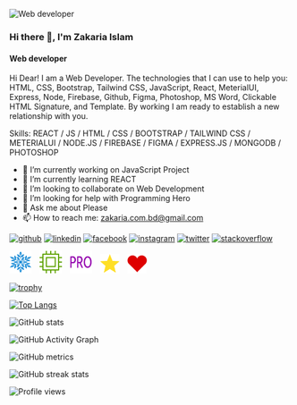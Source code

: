 ![Web developer](https://media-exp1.licdn.com/dms/image/C5616AQGPcROwEUC1oQ/profile-displaybackgroundimage-shrink_200_800/0/1639358670111?e=1655337600&v=beta&t=2TsU_S4NgQxKvd3c-Nqaqv18GA30pBP82Qu2wOc2kIU)

### Hi there 👋, I'm Zakaria Islam
#### Web developer


Hi Dear! I am a Web Developer. The technologies that I can use to help you: HTML, CSS, Bootstrap, Tailwind CSS, JavaScript, React, MeterialUI, Express, Node, Firebase, Github, Figma, Photoshop, MS Word, Clickable HTML Signature, and Template. By working I am ready to establish a new relationship with you.

Skills: REACT / JS / HTML / CSS / BOOTSTRAP / TAILWIND CSS / METERIALUI / NODE.JS / FIREBASE / FIGMA / EXPRESS.JS / MONGODB / PHOTOSHOP

- 🔭 I’m currently working on JavaScript Project 
- 🌱 I’m currently learning REACT 
- 👯 I’m looking to collaborate on Web Development 
- 🤔 I’m looking for help with Programming Hero 
- 💬 Ask me about Please 
- 📫 How to reach me: zakaria.com.bd@gmail.com 


[<img src='https://cdn.jsdelivr.net/npm/simple-icons@3.0.1/icons/github.svg' alt='github' height='40'>](https://github.com/zjria)  [<img src='https://cdn.jsdelivr.net/npm/simple-icons@3.0.1/icons/linkedin.svg' alt='linkedin' height='40'>](https://www.linkedin.com/in/web-developer-zj/)  [<img src='https://cdn.jsdelivr.net/npm/simple-icons@3.0.1/icons/facebook.svg' alt='facebook' height='40'>](https://www.facebook.com/profile.php?id=100010388645936)  [<img src='https://cdn.jsdelivr.net/npm/simple-icons@3.0.1/icons/instagram.svg' alt='instagram' height='40'>](https://www.instagram.com/zjnet95/)  [<img src='https://cdn.jsdelivr.net/npm/simple-icons@3.0.1/icons/twitter.svg' alt='twitter' height='40'>](https://twitter.com/Zakaria91495841)  [<img src='https://cdn.jsdelivr.net/npm/simple-icons@3.0.1/icons/stackoverflow.svg' alt='stackoverflow' height='40'>](https://stackoverflow.com/users/users/16861732/zakaria-islam)  

<a href='https://archiveprogram.github.com/'><img src='https://raw.githubusercontent.com/acervenky/animated-github-badges/master/assets/acbadge.gif' width='40' height='40'></a> <a href='https://docs.github.com/en/developers'><img src='https://raw.githubusercontent.com/acervenky/animated-github-badges/master/assets/devbadge.gif' width='40' height='40'></a> <a href='https://github.com/pricing'><img src='https://raw.githubusercontent.com/acervenky/animated-github-badges/master/assets/pro.gif' width='40' height='40'></a> <a href='https://stars.github.com/'><img src='https://raw.githubusercontent.com/acervenky/animated-github-badges/master/assets/starbadge.gif' width='35' height='35'></a> <a href='https://docs.github.com/en/github/supporting-the-open-source-community-with-github-sponsors'><img src='https://raw.githubusercontent.com/acervenky/animated-github-badges/master/assets/sponsorbadge.gif' width='35' height='35'></a> 

[![trophy](https://github-profile-trophy.vercel.app/?username=zjria)](https://github.com/ryo-ma/github-profile-trophy)

[![Top Langs](https://github-readme-stats.vercel.app/api/top-langs/?username=zjria)](https://github.com/anuraghazra/github-readme-stats)

![GitHub stats](https://github-readme-stats.vercel.app/api?username=zjria&show_icons=true&count_private=true)  

![GitHub Activity Graph](https://activity-graph.herokuapp.com/graph?username=zjria)  

![GitHub metrics](https://metrics.lecoq.io/zjria)  

![GitHub streak stats](https://github-readme-streak-stats.herokuapp.com/?user=zjria)  

![Profile views](https://gpvc.arturio.dev/zjria)  
